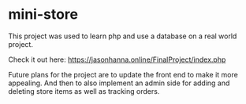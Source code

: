 # mini-store

This project was used to learn php and use a database on a real world project.

Check it out here:
https://jasonhanna.online/FinalProject/index.php

Future plans for the project are to update the front end to make it more appealing. 
And then to also implement an admin side for adding and deleting store items as well as tracking orders.
